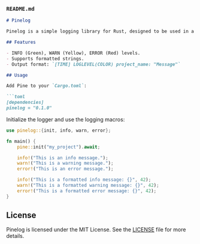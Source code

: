 ### `README.md`

```md
# Pinelog

Pinelog is a simple logging library for Rust, designed to be used in a synchronous context.

## Features

- INFO (Green), WARN (Yellow), ERROR (Red) levels.
- Supports formatted strings.
- Output format: `[TIME] LOGLEVEL(COLOR) project_name: "Message"`

## Usage

Add Pine to your `Cargo.toml`:

```toml
[dependencies]
pinelog = "0.1.0"
```

Initialize the logger and use the logging macros:

```rust
use pinelog::{init, info, warn, error};

fn main() {
    pine::init("my_project").await;

    info!("This is an info message.");
    warn!("This is a warning message.");
    error!("This is an error message.");

    info!("This is a formatted info message: {}", 42);
    warn!("This is a formatted warning message: {}", 42);
    error!("This is a formatted error message: {}", 42);
}
```

## License

Pinelog is licensed under the MIT License. See the [LICENSE](LICENSE) file for more details.
